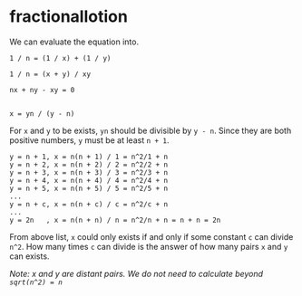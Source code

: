 # fractionallotion

We can evaluate the equation into.

```
1 / n = (1 / x) + (1 / y)

1 / n = (x + y) / xy

nx + ny - xy = 0


x = yn / (y - n)
```

For `x` and `y` to be exists, `yn` should be divisible by `y - n`. Since they are both positive numbers, `y` must be at least `n + 1`.

```
y = n + 1, x = n(n + 1) / 1 = n^2/1 + n
y = n + 2, x = n(n + 2) / 2 = n^2/2 + n
y = n + 3, x = n(n + 3) / 3 = n^2/3 + n
y = n + 4, x = n(n + 4) / 4 = n^2/4 + n
y = n + 5, x = n(n + 5) / 5 = n^2/5 + n
...
y = n + c, x = n(n + c) / c = n^2/c + n
...
y = 2n   , x = n(n + n) / n = n^2/n + n = n + n = 2n
```

From above list, `x` could only exists if and only if some constant `c` can divide `n^2`. How many times `c` can divide is the answer of how many pairs `x` and `y` can exists.

_Note: x and y are distant pairs. We do not need to calculate beyond `sqrt(n^2) = n`_
